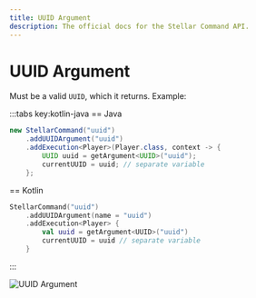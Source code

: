 ```yaml
---
title: UUID Argument
description: The official docs for the Stellar Command API.
---
```


# UUID Argument

Must be a valid `UUID`, which it returns. Example:

:::tabs key:kotlin-java
== Java
```Java
new StellarCommand("uuid")
    .addUUIDArgument("uuid")
    .addExecution<Player>(Player.class, context -> {
        UUID uuid = getArgument<UUID>("uuid");
        currentUUID = uuid; // separate variable
    };
```
== Kotlin
```Kotlin
StellarCommand("uuid")
    .addUUIDArgument(name = "uuid")
    .addExecution<Player> {
        val uuid = getArgument<UUID>("uuid")
        currentUUID = uuid // separate variable
    }
```
:::

![UUID Argument](https://cdn.lutto.dev/stellar/gifs/misc/uuid.gif)
